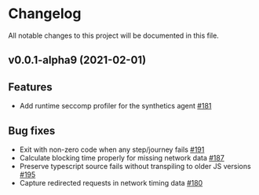 # Changelog

All notable changes to this project will be documented in this file.

## v0.0.1-alpha9 (2021-02-01)

## Features

- Add runtime seccomp profiler for the synthetics agent [#181](https://github.com/elastic/synthetics/issues/181)

## Bug fixes

- Exit with non-zero code when any step/journey fails [#191](https://github.com/elastic/synthetics/issues/191)
- Calculate blocking time properly for missing network data [#187](https://github.com/elastic/synthetics/issues/187)
- Preserve typescript source fails without transpiling to older JS versions [#195](https://github.com/elastic/synthetics/issues/195)
- Capture redirected requests in network timing data [#180](https://github.com/elastic/synthetics/issues/180)
